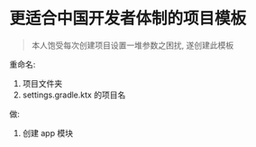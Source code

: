 # 更适合中国开发者体制的项目模板

> 本人饱受每次创建项目设置一堆参数之困扰, 遂创建此模板

重命名:

1. 项目文件夹
1. settings.gradle.ktx 的项目名

做:

1. 创建 app 模块
